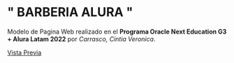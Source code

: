 # " BARBERIA ALURA "

Modelo de Pagina Web realizado en el **Programa Oracle Next Education G3 + Alura Latam 2022** por *Carrasco, Cintia Veronica*.

[Vista Previa](https://barberia_alura.github.io/)
